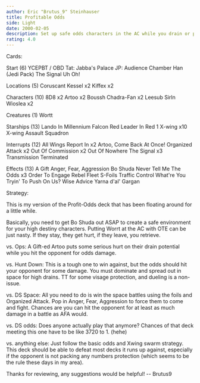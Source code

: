 ```yaml
---
author: Eric "Brutus_9" Steinhauser
title: Profitable Odds
side: Light
date: 2000-02-05
description: Set up safe odds characters in the AC while you drain or pound away with an X-Wing swarm.
rating: 4.0
---
```

Cards: 

Start (6)
YCEPBT / OBD
Tat: Jabba's Palace
JP: Audience Chamber
Han (Jedi Pack)
The Signal
Uh Oh!

Locations (5)
Coruscant
Kessel	x2
Kiffex	x2

Characters (10)
8D8  x2
Artoo  x2
Boussh
Chadra-Fan  x2
Leesub Sirln
Wioslea  x2

Creatures (1)
Wortt

Starships (13)
Lando In Millennium Falcon
Red Leader In Red 1
X-wing	x10
X-wing Assault Squadron

Interrupts (12)
All Wings Report In  x2
Artoo, Come Back At Once!
Organized Attack  x2
Out Of Commission  x2
Out Of Nowhere
The Signal  x3
Transmission Terminated

Effects (13)
A Gift
Anger, Fear, Aggression
Bo Shuda
Never Tell Me The Odds	x3
Order To Engage
Rebel Fleet
S-Foils
Traffic Control
What're You Tryin' To Push On Us?
Wise Advice
Yarna d'al' Gargan


Strategy: 

This is my version of the Profit-Odds deck that has been floating around for a little while.

Basically, you need to get Bo Shuda out ASAP to create a safe environment for your high destiny characters. Putting Worrt at the AC with OTE can
be just nasty. If they stay, they get hurt, if they leave, you retrieve.

vs. Ops:  A Gift-ed Artoo puts some serious hurt on their drain potential while you hit the opponent for odds damage.

vs. Hunt Down: This is a tough one to win against, but the odds should hit your opponent for some damage.  You must dominate and spread out in space for high drains.  TT for some visage protection, and dueling is a non-issue.

vs. DS Space: All you need to do is win the space battles using the foils and Organized Attack.  Pop in Anger, Fear, Aggression to force them to come and fight. Chances are you can hit the opponent for at least as much damage in a battle as AFA would.

vs. DS odds: Does anyone actually play that anymore?  Chances of that deck meeting this one have to be like 3720 to 1. (hehe)

vs. anything else: Just follow the basic odds and Xwing swarm strategy. This deck should be able to defeat most decks it runs up against, especially if the opponent is not packing any numbers protection (which seems to be the rule these days in my area).

Thanks for reviewing, any suggestions would be helpful! -- Brutus9
